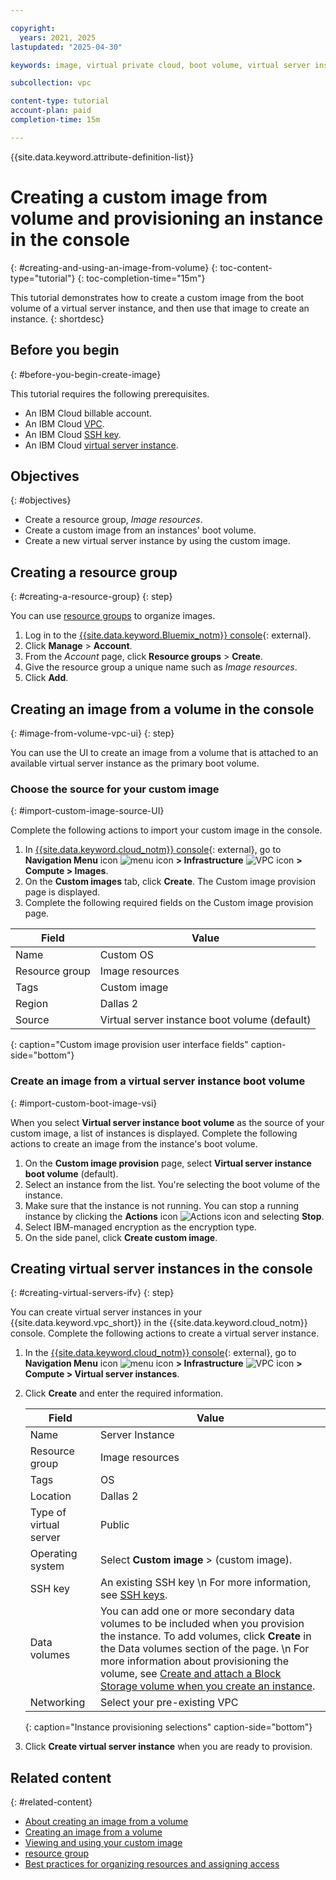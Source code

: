 ```yaml
---

copyright:
  years: 2021, 2025
lastupdated: "2025-04-30"

keywords: image, virtual private cloud, boot volume, virtual server instance, instance, instances, virtual servers, creating virtual servers, virtual server instances, virtual machines, Virtual Servers for VPC, compute, vsi, vpc, creating, UI, console

subcollection: vpc

content-type: tutorial
account-plan: paid
completion-time: 15m

---
```


{{site.data.keyword.attribute-definition-list}}

# Creating a custom image from volume and provisioning an instance in the console
{: #creating-and-using-an-image-from-volume}
{: toc-content-type="tutorial"}
{: toc-completion-time="15m"}

This tutorial demonstrates how to create a custom image from the boot volume of a virtual server instance, and then use that image to create an instance.
{: shortdesc}

## Before you begin
{: #before-you-begin-create-image}

This tutorial requires the following prerequisites.

- An IBM Cloud billable account.
- An IBM Cloud [VPC](/docs/vpc?topic=vpc-getting-started).
- An IBM Cloud [SSH key](/docs/vpc?topic=vpc-ssh-keys).
- An IBM Cloud [virtual server instance](/docs/vpc?topic=vpc-creating-virtual-servers).

## Objectives
{: #objectives}

- Create a resource group, *Image resources*.
- Create a custom image from an instances' boot volume.
- Create a new virtual server instance by using the custom image.

## Creating a resource group
{: #creating-a-resource-group}
{: step}

You can use [resource groups](/docs/vpc?topic=vpc-iam-getting-started&interface=ui#iam-resource-groups) to organize images.

1. Log in to the [{{site.data.keyword.Bluemix_notm}} console](/login){: external}.
2. Click **Manage** > **Account**.
3. From the *Account* page, click **Resource groups** > **Create**.
4. Give the resource group a unique name such as *Image resources*.
5. Click **Add**.

## Creating an image from a volume in the console
{: #image-from-volume-vpc-ui}
{: step}

You can use the UI to create an image from a volume that is attached to an available virtual server instance as the primary boot volume.

### Choose the source for your custom image
{: #import-custom-image-source-UI}

Complete the following actions to import your custom image in the console.

1. In [{{site.data.keyword.cloud_notm}} console](/login){: external}, go to **Navigation Menu** icon ![menu icon](../icons/icon_hamburger.svg) **> Infrastructure** ![VPC icon](../../icons/vpc.svg) **> Compute > Images**.
2. On the **Custom images** tab, click **Create**. The Custom image provision page is displayed.
3. Complete the following required fields on the Custom image provision page.

| Field | Value |
|-------|-------|
| Name | Custom OS |
| Resource group | Image resources |
| Tags | Custom image |
| Region | Dallas 2 |
| Source | Virtual server instance boot volume (default) |
{: caption="Custom image provision user interface fields" caption-side="bottom"}

### Create an image from a virtual server instance boot volume
{: #import-custom-boot-image-vsi}

When you select **Virtual server instance boot volume** as the source of your custom image, a list of instances is displayed. Complete the following actions to create an image from the instance's boot volume.

1. On the **Custom image provision** page, select **Virtual server instance boot volume** (default).
2. Select an instance from the list. You're selecting the boot volume of the instance.
3. Make sure that the instance is not running. You can stop a running instance by clicking the **Actions** icon ![Actions icon](../icons/action-menu-icon.svg "Actions") and selecting **Stop**.
4. Select IBM-managed encryption as the encryption type.
5. On the side panel, click **Create custom image**.

## Creating virtual server instances in the console
{: #creating-virtual-servers-ifv}
{: step}

You can create virtual server instances in your {{site.data.keyword.vpc_short}} in the {{site.data.keyword.cloud_notm}} console. Complete the following actions to create a virtual server instance.

1. In the [{{site.data.keyword.cloud_notm}} console](/login){: external}, go to **Navigation Menu** icon ![menu icon](../icons/icon_hamburger.svg) **> Infrastructure** ![VPC icon](../../icons/vpc.svg) **> Compute > Virtual server instances**.

2. Click **Create** and enter the required information.

   | Field | Value |
   |-------|-------|
   | Name  | Server Instance |
   | Resource group | Image resources |
   | Tags | OS |
   | Location | Dallas 2 |
   | Type of virtual server | Public |
   | Operating system | Select **Custom image** > (custom image). |
   | SSH key | An existing SSH key \n For more information, see [SSH keys](/docs/vpc?topic=vpc-ssh-keys). |
   | Data volumes | You can add one or more secondary data volumes to be included when you provision the instance. To add volumes, click **Create** in the Data volumes section of the page. \n For more information about provisioning the volume, see [Create and attach a Block Storage volume when you create an instance](/docs/vpc?topic=vpc-creating-block-storage#create-from-vsi). |
   | Networking | Select your pre-existing VPC |
   {: caption="Instance provisioning selections" caption-side="bottom"}

3. Click **Create virtual server instance** when you are ready to provision.

## Related content
{: #related-content}

* [About creating an image from a volume](/docs/vpc?topic=vpc-image-from-volume-vpc)
* [Creating an image from a volume](/docs/vpc?topic=vpc-create-ifv)
* [Viewing and using your custom image](/docs/vpc?topic=vpc-create-ifv#ifv-image-creation-completed)
* [resource group](/docs/account?topic=account-account_setup)
* [Best practices for organizing resources and assigning access](/docs/account?topic=account-account_setup)
